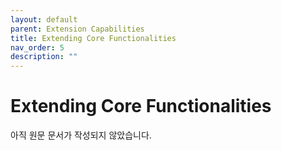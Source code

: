 ```yaml
---
layout: default
parent: Extension Capabilities
title: Extending Core Functionalities
nav_order: 5
description: ""
---
```

# Extending Core Functionalities

아직 원문 문서가 작성되지 않았습니다. 

